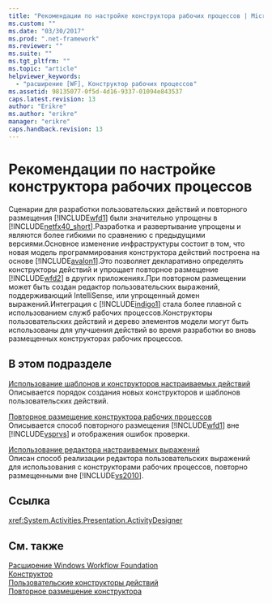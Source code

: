 ```yaml
---
title: "Рекомендации по настройке конструктора рабочих процессов | Microsoft Docs"
ms.custom: ""
ms.date: "03/30/2017"
ms.prod: ".net-framework"
ms.reviewer: ""
ms.suite: ""
ms.tgt_pltfrm: ""
ms.topic: "article"
helpviewer_keywords: 
  - "расширение [WF], Конструктор рабочих процессов"
ms.assetid: 98135077-0f5d-4d16-9337-01094e843537
caps.latest.revision: 13
author: "Erikre"
ms.author: "erikre"
manager: "erikre"
caps.handback.revision: 13
---
```

# Рекомендации по настройке конструктора рабочих процессов
Сценарии для разработки пользовательских действий и повторного размещения [!INCLUDE[wfd1](../../../includes/wfd1-md.md)] были значительно упрощены в [!INCLUDE[netfx40_short](../../../includes/netfx40-short-md.md)].Разработка и развертывание упрощены и являются более гибкими по сравнению с предыдущими версиями.Основное изменение инфраструктуры состоит в том, что новая модель программирования конструктора действий построена на основе [!INCLUDE[avalon1](../../../includes/avalon1-md.md)].Это позволяет декларативно определять конструкторы действий и упрощает повторное размещение [!INCLUDE[wfd2](../../../includes/wfd2-md.md)] в других приложениях.При повторном размещении может быть создан редактор пользовательских выражений, поддерживающий IntelliSense, или упрощенный домен выражений.Интеграция с [!INCLUDE[indigo1](../../../includes/indigo1-md.md)] стала более плавной с использованием служб рабочих процессов.Конструкторы пользовательских действий и дерево элементов модели могут быть использованы для улучшения действий во время разработки во вновь размещенных конструкторах рабочих процессов.  
  
## В этом подразделе  
 [Использование шаблонов и конструкторов настраиваемых действий](../../../docs/framework/windows-workflow-foundation//using-custom-activity-designers-and-templates.md)  
 Описывается порядок создания новых конструкторов и шаблонов пользовательских действий.  
  
 [Повторное размещение конструктора рабочих процессов](../../../docs/framework/windows-workflow-foundation//rehosting-the-workflow-designer.md)  
 Описывается способ повторного размещения [!INCLUDE[wfd1](../../../includes/wfd1-md.md)] вне [!INCLUDE[vsprvs](../../../includes/vsprvs-md.md)] и отображения ошибок проверки.  
  
 [Использование редактора настраиваемых выражений](../../../docs/framework/windows-workflow-foundation//using-a-custom-expression-editor.md)  
 Описан способ реализации редактора пользовательских выражений для использования с конструкторами рабочих процессов, повторно размещенными вне [!INCLUDE[vs2010](../../../includes/vs2010-md.md)].  
  
## Ссылка  
 <xref:System.Activities.Presentation.ActivityDesigner>  
  
## См. также  
 [Расширение Windows Workflow Foundation](../../../docs/framework/windows-workflow-foundation//extend.md)   
 [Конструктор](../../../docs/framework/windows-workflow-foundation/samples/designer.md)   
 [Пользовательские конструкторы действий](../../../docs/framework/windows-workflow-foundation/samples/custom-activity-designers.md)   
 [Повторное размещение конструктора](../../../docs/framework/windows-workflow-foundation/samples/designer-rehosting.md)
